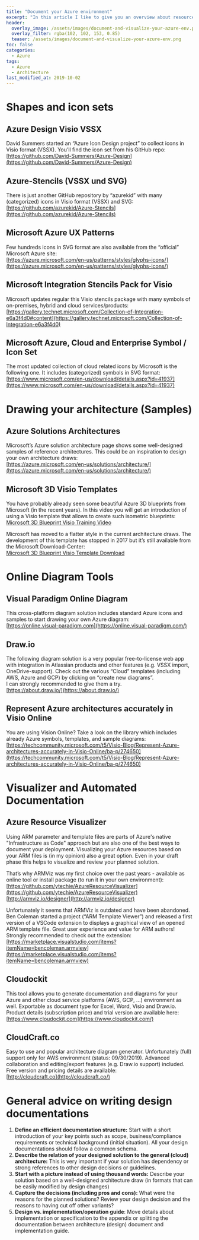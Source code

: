 ```yaml
---
title: "Document your Azure environment"
excerpt: "In this article I like to give you an overview about resources that helps you to visualize and document your Azure cloud solutions and environments"
header:
  overlay_image: /assets/images/document-and-visualize-your-azure-env.png
  overlay_filter: rgba(102, 102, 153, 0.85)
  teaser: /assets/images/document-and-visualize-your-azure-env.png
toc: false
categories:
  - Azure
tags:
  - Azure
  - Architecture
last_modified_at: 2019-10-02
---
```


# Shapes and icon sets
## Azure Design Visio VSSX
David Summers started an “Azure Icon Design project” to collect icons in Visio format (VSSX). You’ll find the icon set from his GitHub repo:  
[https://github.com/David-Summers/Azure-Design](https://github.com/David-Summers/Azure-Design)
 
## Azure-Stencils (VSSX und SVG)
There is just another GitHub repository by “azurekid” with many (categorized) icons in Visio format (VSSX) and SVG:  
[https://github.com/azurekid/Azure-Stencils](https://github.com/azurekid/Azure-Stencils)

## Microsoft Azure UX Patterns
Few hundreds icons in SVG format are also available from the “official” Microsoft Azure site:  
[https://azure.microsoft.com/en-us/patterns/styles/glyphs-icons/](https://azure.microsoft.com/en-us/patterns/styles/glyphs-icons/)

## Microsoft Integration Stencils Pack for Visio
Microsoft updates regular this Visio stencils package with many symbols of on-premises, hybrid and cloud services/products:
[https://gallery.technet.microsoft.com/Collection-of-Integration-e6a3f4d0#content](https://gallery.technet.microsoft.com/Collection-of-Integration-e6a3f4d0)

## Microsoft Azure, Cloud and Enterprise   Symbol / Icon Set
The most updated collection of cloud related icons by Microsoft is the following one. It includes (categorized) symbols  in SVG format:
[https://www.microsoft.com/en-us/download/details.aspx?id=41937](https://www.microsoft.com/en-us/download/details.aspx?id=41937)

# Drawing your architecture (Samples)
## Azure Solutions Architectures
Microsoft’s Azure solution architecture page shows some well-designed samples of reference architectures. This could be an inspiration to design your own architecture draws:  
[https://azure.microsoft.com/en-us/solutions/architecture/](https://azure.microsoft.com/en-us/solutions/architecture/)

## Microsoft 3D Visio Templates
You have probably already seen some beautiful Azure 3D blueprints from Microsoft (in the recent years). In this video you will get an introduction of using a Visio template that allows to create such isometric blueprints:  
[Microsoft 3D Blueprint Visio Training Video](https://www.youtube.com/watch?v=Tag2HNAJh4Y)

Microsoft has moved to a flatter style in the current architecture draws.
The development of this template has stopped in 2017 but it’s still available from the Microsoft Download-Center:  
[Microsoft 3D Blueprint Visio Template Download](https://www.microsoft.com/en-us/download/48243)

# Online Diagram Tools
## Visual Paradigm Online Diagram
This cross-platform diagram solution includes standard Azure icons and samples to start drawing your own Azure diagram:  
[https://online.visual-paradigm.com](https://online.visual-paradigm.com/)

## Draw.io
The following diagram solution is a very popular free-to-license web app with integration in Atlassian products and other features (e.g. VSSX import, OneDrive-support).
Check out the various “Cloud” templates (including AWS, Azure and GCP) by clicking on “create new diagrams”.  
I can strongly recommended to give them a try.  
[https://about.draw.io/](https://about.draw.io/)

## Represent Azure architectures accurately in Visio Online
You are using Vision Online? Take a look on the library which includes already Azure symbols, templates, and sample diagrams:
[https://techcommunity.microsoft.com/t5/Visio-Blog/Represent-Azure-architectures-accurately-in-Visio-Online/ba-p/274650](https://techcommunity.microsoft.com/t5/Visio-Blog/Represent-Azure-architectures-accurately-in-Visio-Online/ba-p/274650)

# Visualizer and Automated Documentation
## Azure Resource Visualizer
Using ARM parameter and template files are parts of Azure's native "Infrastructure as Code" approach but are also one of the best ways to document your deployment.
Visualizing your Azure resources based on your ARM files is (in my opinion) also a great option. Even in your draft phase this helps to visualize and review your planned solution.


That’s why ARMViz was my first choice over the past years - available as online tool or install package (to run it in your own environment):
[https://github.com/ytechie/AzureResourceVisualizer](https://github.com/ytechie/AzureResourceVisualizer)
[http://armviz.io/designer](http://armviz.io/designer)

Unfortunately it seems that ARMViz is outdated and have been abandoned.
Ben Coleman started a project (“ARM Template Viewer”) and released a first version of a VSCode extension to displays a graphical view of an opened ARM template file. Great user experience and value for ARM authors! Strongly recommended to check out the extension:
[https://marketplace.visualstudio.com/items?itemName=bencoleman.armview](https://marketplace.visualstudio.com/items?itemName=bencoleman.armview)

## Cloudockit
This tool allows you to generate documentation and diagrams for your Azure and other cloud service platforms (AWS, GCP, ...) environment as well. Exportable as document type for Excel, Word, Visio and Draw.io.  
Product details (subscription price) and trial version are available here:  
[https://www.cloudockit.com](https://www.cloudockit.com/)

## CloudCraft.co
Easy to use and popular architecture diagram generator.
Unfortunately (full) support only for AWS environment (status: 09/30/2019). 
Advanced collaboration and editing/export features (e.g. Draw.io support) included.  
Free version and pricing details are available:  
[http://cloudcraft.co](http://cloudcraft.co/)
 
# General advice on writing design documentations
1. **Define an efficient documentation structure:** Start with a short introduction of your key points such as scope, business/compliance requirements or technical background (initial situation).
All your design documentations should follow a common schema.
2. **Describe the relation of your designed solution to the general (cloud) architecture:** This is very important if your solution has dependency or strong references to other design decisions or guidelines.
3. **Start with a picture instead of using thousand words:** Describe your solution based on a well-designed architecture draw (in formats that can be easily modified by design changes)
4. **Capture the decisions (including pros and cons):** What were the reasons for the planned solutions? Review your design decision and the reasons to having cut off other variants?
5. **Design vs. implementation/operation guide**: Move details about implementation or specification to the appendix or splitting the documentation between architecture (design) document and implementation guide.